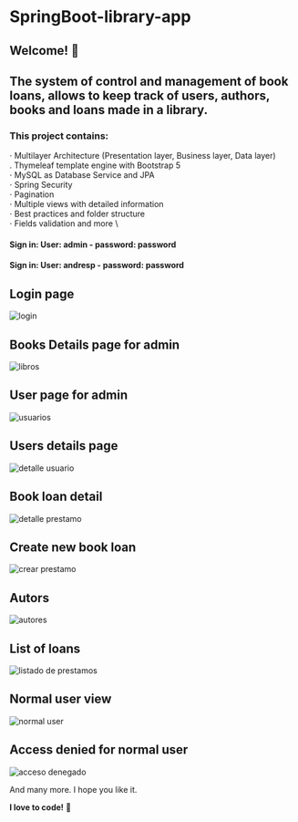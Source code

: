 # SpringBoot-library-app

## Welcome! 👋

## The system of control and management of book loans, allows to keep track of users, authors, books and loans made in a library.


### This project contains: 

⋅ Multilayer Architecture (Presentation layer, Business layer, Data layer)\
. Thymeleaf template engine with Bootstrap 5\
⋅ MySQL as Database Service and JPA \
⋅ Spring Security \
⋅ Pagination \
⋅ Multiple views with detailed information \
⋅ Best practices and folder structure \
⋅ Fields validation and more \

#### Sign in: User: admin - password: password
#### Sign in: User: andresp - password: password


## Login page
![login](https://user-images.githubusercontent.com/45151760/207649617-cdccb1c7-73e0-47b4-b2e1-89bd164e720f.png)

## Books Details page for admin
![libros](https://user-images.githubusercontent.com/45151760/207649620-43a28648-ccca-461b-8e3b-edb15db971ac.png)

## User page for admin
![usuarios](https://user-images.githubusercontent.com/45151760/207649623-030022f4-bc44-4bd6-b064-d9ae261ea943.png)

## Users details page
![detalle usuario](https://user-images.githubusercontent.com/45151760/207649627-eee39e18-753c-4a4c-a002-e7925b7f1d07.png)

## Book loan detail
![detalle prestamo](https://user-images.githubusercontent.com/45151760/207649591-4b4d093d-e96c-45bf-bef1-8e4b383cef06.png)

## Create new book loan 
![crear prestamo](https://user-images.githubusercontent.com/45151760/207649603-17af59f9-4578-4896-8fe9-3a4002cdf36e.png)

## Autors
![autores](https://user-images.githubusercontent.com/45151760/207649605-a42f83d9-7a23-44e8-a580-dcbbce23e2b9.png)

## List of loans
![listado de prestamos](https://user-images.githubusercontent.com/45151760/207649608-12ca88d2-f877-4c03-90f5-f90c398ee484.png)

## Normal user view
![normal user](https://user-images.githubusercontent.com/45151760/207649611-3f855227-f25f-47bc-9736-fd5781b9c99a.png)

## Access denied for normal user
![acceso denegado](https://user-images.githubusercontent.com/45151760/207649614-863128a3-078a-4aed-aed0-b7e2207abd0c.png)

And many more.
I hope you like it.

**I love to code!** 🚀

